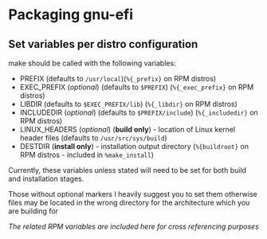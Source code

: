 # Packaging gnu-efi

## Set variables per distro configuration

make should be called with the following variables:

- PREFIX (defaults to `/usr/local`)(`%{_prefix}` on RPM distros)
- EXEC_PREFIX (*optional*) (defaults to `$PREFIX`) (`%{_exec_prefix}` on RPM distros)
- LIBDIR (defaults to `$EXEC_PREFIX/lib`) (`%{_libdir}` on RPM distros)
- INCLUDEDIR (*optional*) (defaults to `$PREFIX/include`) (`%{_includedir}` on RPM distros)
- LINUX_HEADERS (*optional*) (**build only**) - location of Linux kernel header files (defaults to `/usr/src/sys/build`)
- DESTDIR (**install only**) - installation output directory (`%{buildroot}` on RPM distros - included in `%make_install`)

Currently, these variables unless stated will need to be set for both build and installation stages.

Those without optional markers I heavily suggest you to set them otherwise files may be located in the wrong directory
for the architecture which you are building for

*The related RPM variables are included here for cross referencing purposes*
